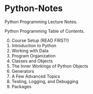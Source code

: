 # Python-Notes
Python Programming Lecture Notes.

Python Programming Table of Contents.

0. Course Setup (READ FIRST!)
1. Introduction to Python
2. Working with Data
3. Program Organization
4. Classes and Objects
5. The Inner Workings of Python Objects
6. Generators
7. A Few Advanced Topics
8. Testing, Logging, and Debugging
9. Packages
